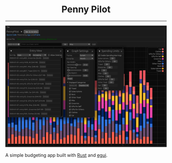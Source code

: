 <!-- # PennyPilot -->

<h1 align="center">Penny Pilot</h1>

---

![screenshot](./media/screenshot_1703354376_193.png)

A simple budgeting app built with [Rust](https://github.com/rust-lang/rust) and [egui](https://github.com/emilk/egui).

